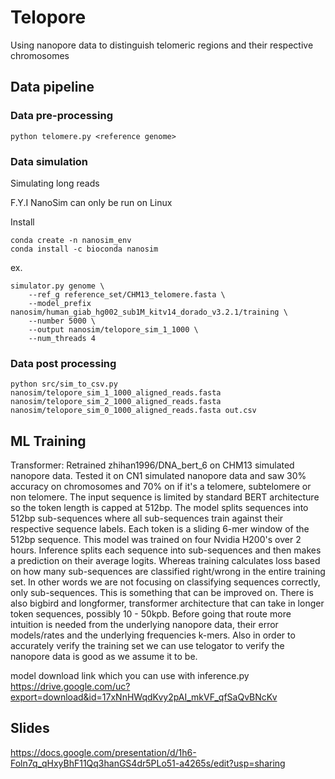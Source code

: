 # Telopore
Using nanopore data to distinguish telomeric regions and their respective chromosomes

## Data pipeline

### Data pre-processing

`python telomere.py <reference genome>`

### Data simulation

Simulating long reads

F.Y.I NanoSim can only be run on Linux

Install
```
conda create -n nanosim_env
conda install -c bioconda nanosim
```

ex. 
``` 
simulator.py genome \
    --ref_g reference_set/CHM13_telomere.fasta \
    --model_prefix nanosim/human_giab_hg002_sub1M_kitv14_dorado_v3.2.1/training \
    --number 5000 \
    --output nanosim/telopore_sim_1_1000 \
    --num_threads 4
```

### Data post processing
`python src/sim_to_csv.py nanosim/telopore_sim_1_1000_aligned_reads.fasta nanosim/telopore_sim_2_1000_aligned_reads.fasta nanosim/telopore_sim_0_1000_aligned_reads.fasta out.csv`

## ML Training

Transformer:
Retrained zhihan1996/DNA_bert_6 on CHM13 simulated nanopore data. Tested it on CN1 simulated nanopore data and saw 30% accuracy on chromosomes and 70% on if it's a telomere, subtelomere or non telomere.  The input sequence is limited by standard BERT architecture so the token length is capped at 512bp. The model splits sequences into 512bp sub-sequences where all sub-sequences train against their respective sequence labels.  Each token is a sliding 6-mer window of the 512bp sequence.  This model was trained on four Nvidia H200's over 2 hours. Inference splits each sequence into sub-sequences and then makes a prediction on their average logits. Whereas training calculates loss based on how many sub-sequences are classified right/wrong in the entire training set. In other words we are not focusing on classifying sequences correctly, only sub-sequences. This is something that can be improved on. There is also bigbird and longformer, transformer architecture that can take in longer token sequences, possibly 10 - 50kpb. Before going that route more intuition is needed from the underlying nanopore data, their error models/rates and the underlying frequencies k-mers.  Also in order to accurately verify the training set we can use telogator to verify the nanopore data is good as we assume it to be.

model download link which you can use with inference.py
https://drive.google.com/uc?export=download&id=17xNnHWqdKvy2pAI_mkVF_qfSaQvBNcKv

## Slides
https://docs.google.com/presentation/d/1h6-Foln7q_qHxyBhF11Qq3hanGS4dr5PLo51-a4265s/edit?usp=sharing
